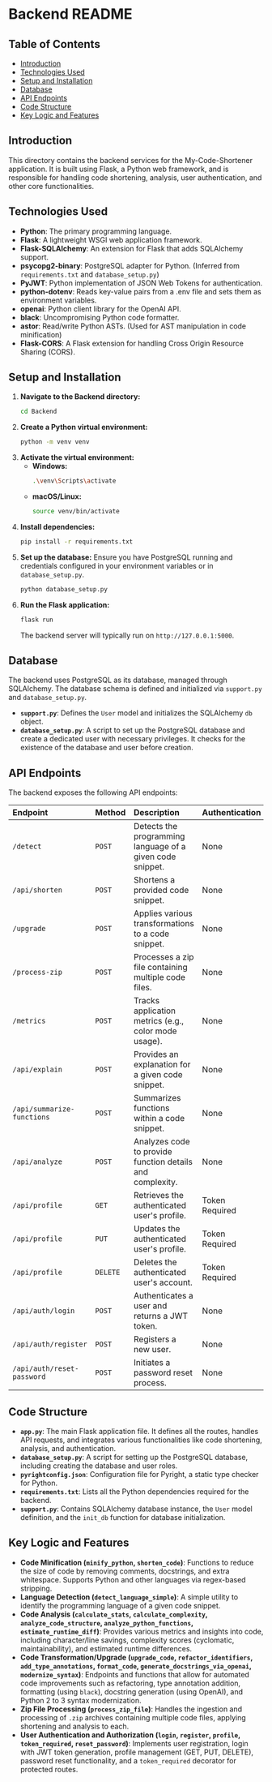 # Backend README

## Table of Contents
- [Introduction](#introduction)
- [Technologies Used](#technologies-used)
- [Setup and Installation](#setup-and-installation)
- [Database](#database)
- [API Endpoints](#api-endpoints)
- [Code Structure](#code-structure)
- [Key Logic and Features](#key-logic-and-features)

## Introduction
This directory contains the backend services for the My-Code-Shortener application. It is built using Flask, a Python web framework, and is responsible for handling code shortening, analysis, user authentication, and other core functionalities.

## Technologies Used
- **Python**: The primary programming language.
- **Flask**: A lightweight WSGI web application framework.
- **Flask-SQLAlchemy**: An extension for Flask that adds SQLAlchemy support.
- **psycopg2-binary**: PostgreSQL adapter for Python. (Inferred from `requirements.txt` and `database_setup.py`)
- **PyJWT**: Python implementation of JSON Web Tokens for authentication.
- **python-dotenv**: Reads key-value pairs from a .env file and sets them as environment variables.
- **openai**: Python client library for the OpenAI API.
- **black**: Uncompromising Python code formatter.
- **astor**: Read/write Python ASTs. (Used for AST manipulation in code minification)
- **Flask-CORS**: A Flask extension for handling Cross Origin Resource Sharing (CORS).

## Setup and Installation

1.  **Navigate to the Backend directory:**
    ```bash
    cd Backend
    ```
2.  **Create a Python virtual environment:**
    ```bash
    python -m venv venv
    ```
3.  **Activate the virtual environment:**
    -   **Windows:**
        ```bash
        .\venv\Scripts\activate
        ```
    -   **macOS/Linux:**
        ```bash
        source venv/bin/activate
        ```
4.  **Install dependencies:**
    ```bash
    pip install -r requirements.txt
    ```
5.  **Set up the database:**
    Ensure you have PostgreSQL running and credentials configured in your environment variables or in `database_setup.py`.
    ```bash
    python database_setup.py
    ```
6.  **Run the Flask application:**
    ```bash
    flask run
    ```
    The backend server will typically run on `http://127.0.0.1:5000`.

## Database
The backend uses PostgreSQL as its database, managed through SQLAlchemy. The database schema is defined and initialized via `support.py` and `database_setup.py`.

-   **`support.py`**: Defines the `User` model and initializes the SQLAlchemy `db` object.
-   **`database_setup.py`**: A script to set up the PostgreSQL database and create a dedicated user with necessary privileges. It checks for the existence of the database and user before creation.

## API Endpoints

The backend exposes the following API endpoints:

| Endpoint                           | Method | Description                                                | Authentication |
| :--------------------------------- | :----- | :--------------------------------------------------------- | :------------- |
| `/detect`                          | `POST` | Detects the programming language of a given code snippet.  | None           |
| `/api/shorten`                     | `POST` | Shortens a provided code snippet.                          | None           |
| `/upgrade`                         | `POST` | Applies various transformations to a code snippet.         | None           |
| `/process-zip`                     | `POST` | Processes a zip file containing multiple code files.       | None           |
| `/metrics`                         | `POST` | Tracks application metrics (e.g., color mode usage).       | None           |
| `/api/explain`                     | `POST` | Provides an explanation for a given code snippet.          | None           |
| `/api/summarize-functions`         | `POST` | Summarizes functions within a code snippet.                | None           |
| `/api/analyze`                     | `POST` | Analyzes code to provide function details and complexity.  | None           |
| `/api/profile`                     | `GET`  | Retrieves the authenticated user's profile.                | Token Required |
| `/api/profile`                     | `PUT`  | Updates the authenticated user's profile.                  | Token Required |
| `/api/profile`                     | `DELETE` | Deletes the authenticated user's account.                  | Token Required |
| `/api/auth/login`                  | `POST` | Authenticates a user and returns a JWT token.              | None           |
| `/api/auth/register`               | `POST` | Registers a new user.                                      | None           |
| `/api/auth/reset-password`         | `POST` | Initiates a password reset process.                        | None           |

## Code Structure

-   **`app.py`**: The main Flask application file. It defines all the routes, handles API requests, and integrates various functionalities like code shortening, analysis, and authentication.
-   **`database_setup.py`**: A script for setting up the PostgreSQL database, including creating the database and user roles.
-   **`pyrightconfig.json`**: Configuration file for Pyright, a static type checker for Python.
-   **`requirements.txt`**: Lists all the Python dependencies required for the backend.
-   **`support.py`**: Contains SQLAlchemy database instance, the `User` model definition, and the `init_db` function for database initialization.

## Key Logic and Features

-   **Code Minification (`minify_python`, `shorten_code`)**: Functions to reduce the size of code by removing comments, docstrings, and extra whitespace. Supports Python and other languages via regex-based stripping.
-   **Language Detection (`detect_language_simple`)**: A simple utility to identify the programming language of a given code snippet.
-   **Code Analysis (`calculate_stats`, `calculate_complexity`, `analyze_code_structure`, `analyze_python_functions`, `estimate_runtime_diff`)**: Provides various metrics and insights into code, including character/line savings, complexity scores (cyclomatic, maintainability), and estimated runtime differences.
-   **Code Transformation/Upgrade (`upgrade_code`, `refactor_identifiers`, `add_type_annotations`, `format_code`, `generate_docstrings_via_openai`, `modernize_syntax`)**: Endpoints and functions that allow for automated code improvements such as refactoring, type annotation addition, formatting (using `black`), docstring generation (using OpenAI), and Python 2 to 3 syntax modernization.
-   **Zip File Processing (`process_zip_file`)**: Handles the ingestion and processing of `.zip` archives containing multiple code files, applying shortening and analysis to each.
-   **User Authentication and Authorization (`login`, `register`, `profile`, `token_required`, `reset_password`)**: Implements user registration, login with JWT token generation, profile management (GET, PUT, DELETE), password reset functionality, and a `token_required` decorator for protected routes.